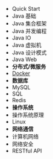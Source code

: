 - Quick Start
- Java 基础
- Java 集合框架
- Java 并发编程
- Java IO
- Java 虚拟机
- Java 设计模式
- Java Web
- **分布式/微服务**
- [Docker](https://g-pride.github.io/FullStack-Tutorial/#/distribute/docker)
- **数据库**
- MySQL
- SQL
- Redis
- **操作系统**
- 操作系统原理
- Linux
- **网络通信**
- 计算机网络
- 网络安全
- RESTful API
